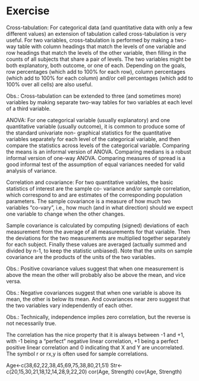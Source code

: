 # Exercise

Cross-tabulation: For categorical data (and quantitative data with only a few different values) an extension
of tabulation called cross-tabulation is very useful. For two variables, cross-tabulation is
performed by making a two-way table with column headings that match the levels of one variable
and row headings that match the levels of the other variable, then filling in the counts of all
subjects that share a pair of levels. The two variables might be both explanatory, both outcome,
or one of each. Depending on the goals, row percentages (which add to 100% for each row),
column percentages (which add to 100% for each column) and/or cell percentages (which add to
100% over all cells) are also useful.

Obs.: Cross-tabulation can be extended to three (and sometimes more) variables by making separate
two-way tables for two variables at each level of a third variable.

ANOVA: For one categorical variable (usually explanatory) and one quantitative variable (usually outcome),
it is common to produce some of the standard univariate non- graphical statistics for the
quantitative variables separately for each level of the categorical variable, and then compare the
statistics across levels of the categorical variable. Comparing the means is an informal version
of ANOVA. Comparing medians is a robust informal version of one-way ANOVA. Comparing
measures of spread is a good informal test of the assumption of equal variances needed for valid
analysis of variance.

Correlation and covariance: For two quantitative variables, the basic statistics of interest are the sample co- variance and/or
sample correlation, which correspond to and are estimates of the corresponding population
parameters. The sample covariance is a measure of how much two variables “co-vary”, i.e., how
much (and in what direction) should we expect one variable to change when the other changes.

Sample covariance is calculated by computing (signed) deviations of each
measurement from the average of all measurements for that variable. Then
the deviations for the two measurements are multiplied together separately for
each subject. Finally these values are averaged (actually summed and divided by
n-1, to keep the statistic unbiased). Note that the units on sample covariance are
the products of the units of the two variables.

Obs.: Positive covariance values suggest that when one measurement is above the mean the other
will probably also be above the mean, and vice versa. 

Obs.: Negative covariances suggest that when one variable is above its mean, the other is below its mean. And covariances near zero suggest that the two variables vary independently of each other.

Obs.: Technically, independence implies zero correlation, but the reverse is not necessarily true.

The correlation has the nice property that it is always between -1 and +1, with -1 being a “perfect” negative
linear correlation, +1 being a perfect positive linear correlation and 0 indicating that X and Y
are uncorrelated. The symbol r or rx,y is often used for sample correlations.

Age<-c(38,62,22,38,45,69,75,38,80,21,51)
Str<-c(20,15,30,21,18,12,14,28,9,22,20)
cor(Age, Strength)
cov(Age, Strength)


